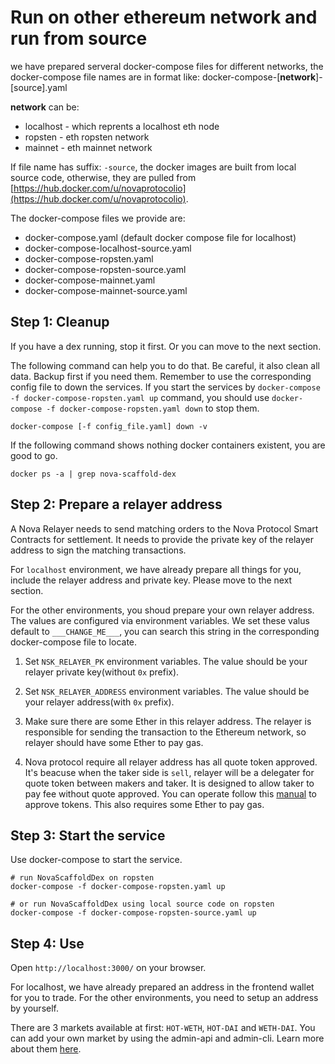 # Run on other ethereum network and run from source

we have prepared serveral docker-compose files for different networks, the docker-compose file names are in format like: docker-compose-[**network**]-[source].yaml

**network** can be:

- localhost - which reprents a localhost eth node
- ropsten - eth ropsten network
- mainnet - eth mainnet network

If file name has suffix: `-source`, the docker images are built from local source code, otherwise, they are pulled from [https://hub.docker.com/u/novaprotocolio](https://hub.docker.com/u/novaprotocolio).

The docker-compose files we provide are:

- docker-compose.yaml (default docker compose file for localhost)
- docker-compose-localhost-source.yaml
- docker-compose-ropsten.yaml
- docker-compose-ropsten-source.yaml
- docker-compose-mainnet.yaml
- docker-compose-mainnet-source.yaml

## Step 1: Cleanup

If you have a dex running, stop it first. Or you can move to the next section.

The following command can help you to do that. Be careful, it also clean all data. Backup first if you need them.
Remember to use the corresponding config file to down the services.
If you start the services by `docker-compose -f docker-compose-ropsten.yaml up` command,
you should use `docker-compose -f docker-compose-ropsten.yaml down` to stop them.

    docker-compose [-f config_file.yaml] down -v

If the following command shows nothing docker containers existent, you are good to go.

    docker ps -a | grep nova-scaffold-dex

## Step 2: Prepare a relayer address

A Nova Relayer needs to send matching orders to the Nova Protocol Smart Contracts for settlement. It needs to provide the private key of the relayer address to sign the matching transactions.

For `localhost` environment, we have already prepare all things for you, include the relayer address and private key. Please move to the next section.

For the other environments, you shoud prepare your own relayer address. The values are configured via environment variables. We set these valus default to `___CHANGE_ME___`, you can search this string in the corresponding docker-compose file to locate.

1. Set `NSK_RELAYER_PK` environment variables. The value should be your relayer private key(without `0x` prefix).

2. Set `NSK_RELAYER_ADDRESS` environment variables. The value should be your relayer address(with `0x` prefix).

3. Make sure there are some Ether in this relayer address. The relayer is responsible for sending the transaction to the Ethereum network, so relayer should have some Ether to pay gas.

4. Nova protocol require all relayer address has all quote token approved. It's beacuse when the taker side is `sell`, relayer will be a delegater for quote token between makers and taker. It is designed to allow taker to pay fee without quote approved. You can operate follow this [manual](admin-cli.md#approve-market-tokens) to approve tokens. This also requires some Ether to pay gas.

## Step 3: Start the service

Use docker-compose to start the service.

```shell
# run NovaScaffoldDex on ropsten
docker-compose -f docker-compose-ropsten.yaml up

# or run NovaScaffoldDex using local source code on ropsten
docker-compose -f docker-compose-ropsten-source.yaml up
```

## Step 4: Use

Open `http://localhost:3000/` on your browser.

For localhost, we have already prepared an address in the frontend wallet for you to trade. For the other environments, you need to setup an address by yourself.

There are 3 markets available at first: `HOT-WETH`, `HOT-DAI` and `WETH-DAI`. You can add your own market by using the admin-api and admin-cli. Learn more about them [here](admin-cli.md).

